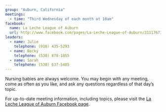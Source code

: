 ```yaml
---
group: "Auburn, California"
meetings:
  - time: "Third Wednesday of each month at 10am"
facebook: 
  name: La Leche League of Auburn
  url: http://www.facebook.com/pages/La-Leche-League-of-Auburn/311176739407
leaders:
  - name: Julie
    telephone: (916) 435-5293
  - name: Becky
    telephone: (530) 878-1855
  - name: Sarah
    telephone: (530) 637-5485
---
```


Nursing babies are always welcome. You may begin with any meeting, come as often as you like, and ask any questions regardless of that day’s topic.

For up-to-date meeting information, including topics, please visit the [La Leche League of Auburn Facebook page](http://www.facebook.com/pages/La-Leche-League-of-Auburn/311176739407).